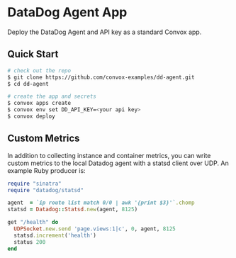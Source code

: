 # DataDog Agent App

Deploy the DataDog Agent and API key as a standard Convox app.

## Quick Start

```bash
# check out the repo
$ git clone https://github.com/convox-examples/dd-agent.git
$ cd dd-agent

# create the app and secrets
$ convox apps create
$ convox env set DD_API_KEY=<your api key>
$ convox deploy
```

## Custom Metrics

In addition to collecting instance and container metrics, you can write custom metrics to the local Datadog agent with a statsd client over UDP. An example Ruby producer is:

```ruby
require "sinatra"
require "datadog/statsd"

agent  = `ip route list match 0/0 | awk '{print $3}'`.chomp
statsd = Datadog::Statsd.new(agent, 8125)

get "/health" do
  UDPSocket.new.send 'page.views:1|c', 0, agent, 8125
  statsd.increment('health')
  status 200
end
```
